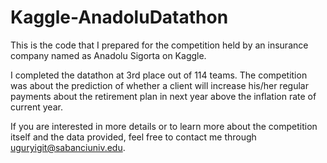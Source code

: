 # Kaggle-AnadoluDatathon

This is the code that I prepared for the competition held by an insurance company named as Anadolu Sigorta on Kaggle. 

I completed the datathon at 3rd place out of 114 teams. The competition was about the prediction of whether a client will increase his/her regular payments about the retirement plan in next year above the inflation rate of current year. 

If you are interested in more details or to learn more about the competition itself and the data provided, feel free to contact me through uguryigit@sabanciuniv.edu.
